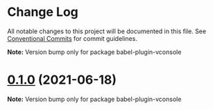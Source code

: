 # Change Log

All notable changes to this project will be documented in this file.
See [Conventional Commits](https://conventionalcommits.org) for commit guidelines.



**Note:** Version bump only for package babel-plugin-vconsole





# [0.1.0](https://github.com/jeft224/ehome-common/compare/v0.0.10...v0.1.0) (2021-06-18)

**Note:** Version bump only for package babel-plugin-vconsole
